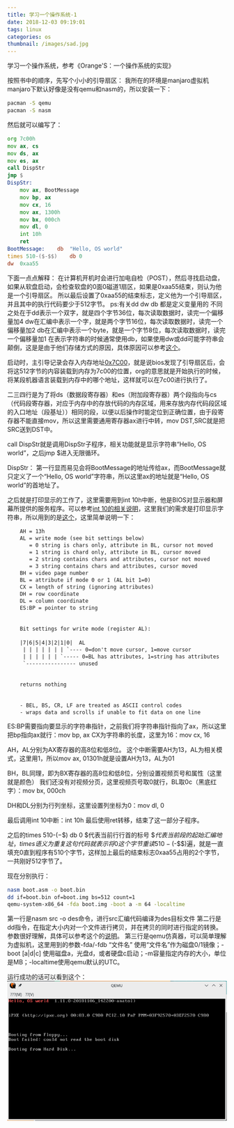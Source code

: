 ```yaml
---
title: 学习一个操作系统-1
date: 2018-12-03 09:19:01
tags: linux
categories: os
thumbnail: /images/sad.jpg
---
```

学习一个操作系统，参考《Orange'S：一个操作系统的实现》
<!-- more -->
按照书中的顺序，先写个小小的引导扇区：
我所在的环境是manjaro虚拟机
manjaro下默认好像是没有qemu和nasm的，所以安装一下：
```bash
pacman -S qemu
pacman -S nasm
```
然后就可以编写了：
```asm
org 7c00h
mov ax, cs
mov ds, ax
mov es, ax
call DispStr
jmp $
DispStr:
    mov ax, BootMessage
    mov bp, ax
    mov cx, 16
    mov ax, 1300h
    mov bx, 000ch
    mov dl, 0
    int 10h
    ret
BootMessage:    db  "Hello, OS world"
times 510-($-$$)    db 0
dw  0xaa55
```
下面一点点解释：
在计算机开机时会进行加电自检（POST），然后寻找启动盘，如果从软盘启动，会检查软盘的0面0磁道1扇区，如果是0xaa55结束，则认为他是一个引导扇区。
所以最后设置了0xaa55的结束标志，定义他为一个引导扇区，并且其中的执行代码要少于512字节。
ps:有关dd dw db 都是定义变量用的
不同之处在于dd表示一个双字，就是四个字节36位，每次读取数据时，读完一个偏移量加4
dw在汇编中表示一个字，就是两个字节16位，每次读取数据时，读完一个偏移量加2
db在汇编中表示一个byte，就是一个字节8位，每次读取数据时，读完一个偏移量加1 
在表示字符串的时候通常使用db，如果使用dw或dd可能字符串会颠倒，这是是由于他们存储方式的原因，具体原因可以参考[这个](https://blog.csdn.net/weixin_42553435/article/details/80919722)。


启动时，主引导记录会存入内存地址[0x7C00](http://www.ruanyifeng.com/blog/2015/09/0x7c00.html)，就是说bios发现了引导扇区后，会将这512字节的内容装载到内存为7c00的位置，org的意思就是开始执行的时候，将某段机器语言装载到内存中的哪个地址，这样就可以在7c00进行执行了。

二三四行是为了将ds（数据段寄存器）和es（附加段寄存器）两个段指向与cs（代码段寄存器，对应于内存中的存放代码的内存区域，用来存放内存代码段区域的入口地址（段基址））相同的段，以便以后操作时能定位到正确位置，由于段寄存器不能直接mov，所以这里需要通用寄存器ax进行中转，mov DST,SRC就是把SRC送到DST中。

call DispStr就是调用DispStr子程序，相关功能就是显示字符串“Hello, OS world”，之后jmp $进入无限循环。

DispStr：
第一行显而易见会将BootMessage的地址传给ax，而BootMessage就只定义了一个“Hello, OS world”字符串，所以这里ax的地址就是“Hello, OS world”的首地址了。

之后就是打印显示的工作了，这里需要用到int 10h中断，他是BIOS对显示器和屏幕所提供的服务程序。可以参考[int 10的相关说明](http://stanislavs.org/helppc/int_10.html)，这里我们的需求是打印显示字符串，所以用到的是[这个](http://stanislavs.org/helppc/int_10-13.html)，这里简单说明一下：
```markdowm
	AH = 13h
	AL = write mode (see bit settings below)
	   = 0 string is chars only, attribute in BL, cursor not moved
	   = 1 string is chard only, attribute in BL, cursor moved
	   = 2 string contains chars and attributes, cursor not moved
	   = 3 string contains chars and attributes, cursor moved
	BH = video page number
	BL = attribute if mode 0 or 1 (AL bit 1=0)
	CX = length of string (ignoring attributes)
	DH = row coordinate
	DL = column coordinate
	ES:BP = pointer to string


	Bit settings for write mode (register AL):

	|7|6|5|4|3|2|1|0|  AL
	 | | | | | | | `---- 0=don't move cursor, 1=move cursor
	 | | | | | | `----- 0=BL has attributes, 1=string has attributes
	 `---------------- unused


	returns nothing


	- BEL, BS, CR, LF are treated as ASCII control codes
	- wraps data and scrolls if unable to fit data on one line
```
ES:BP需要指向要显示的字符串指针，之前我们将字符串指针指向了ax，所以这里把bp指向ax就行：mov bp, ax
CX为字符串的长度，这里为16：mov cx, 16

AH，AL分别为AX寄存器的高8位和低8位。
这个中断需要AH为13，AL为相关模式，这里用1，所以mov ax, 01301h就是设置AH为13，AL为01 

BH，BL同理，即为BX寄存器的高8位和低8位，分别设置视频页号和属性（这里就是颜色）
我们还没有对视频分页，这里视频页号取0就行，BL取0c（黑底红字）：mov bx, 000ch

DH和DL分别为行列坐标，这里设置列坐标为0：mov dl, 0

最后调用int 10中断：int 10h
最后使用ret转移，结束了这一部分子程序。

之后的times 510-($-$$) db 0
$代表当前行行首的标号 $$代表当前段的起始汇编地址，times语义为重复
这句代码就表示将0这个字节重读510-($-$$)遍，就是一直填充0直到程序有510个字节，这样加上最后的结束标志0xaa55占用的2个字节，一共刚好512字节了。

现在分别执行：
```bash
nasm boot.asm -o boot.bin
dd if=boot.bin of=boot.img bs=512 count=1
qemu-system-x86_64 -fda boot.img -boot a -m 64 -localtime
```
第一行是nasm src -o des命令，进行src汇编代码编译为des目标文件
第二行是dd指令，在指定大小内对一个文件进行拷贝，并在拷贝的同时进行指定的转换。参数很好理解，具体可以参考这个的[说明](http://www.cnblogs.com/dkblog/archive/2009/09/18/1980715.html)。
第三行是qemu仿真器，可以简单理解为虚拟机，这里用到的参数-fda/-fdb “文件名” 使用“文件名”作为磁盘0/1镜像；-boot [a|d|c] 使用磁盘a，光盘d，或者硬盘c启动；-m容量指定内存的大小，单位是MB；-localtime使用qemu默认的UTC。

运行成功的话可以看到这个：
![](学习一个操作系统-1/1.png)







